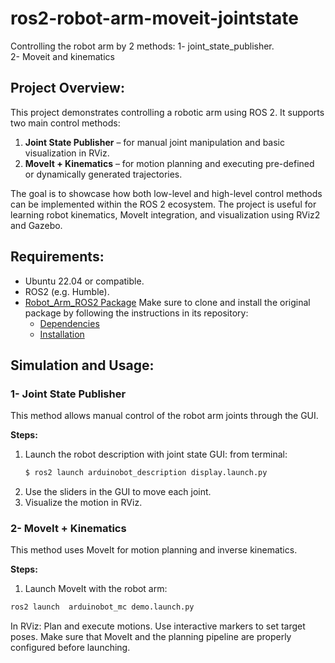 # ros2-robot-arm-moveit-jointstate
Controlling the robot arm by 2 methods:
1-  joint_state_publisher.  
2- Moveit and kinematics

## Project Overview: 
This project demonstrates controlling a robotic arm using ROS 2. It supports two main control methods:
1. **Joint State Publisher** – for manual joint manipulation and basic visualization in RViz.
2. **MoveIt + Kinematics** – for motion planning and executing pre-defined or dynamically generated trajectories.
   
The goal is to showcase how both low-level and high-level control methods can be implemented within the ROS 2 ecosystem. The project is useful for learning robot kinematics, MoveIt integration, and visualization using RViz2 and Gazebo.

## Requirements:
- Ubuntu 22.04 or compatible.
- ROS2 (e.g. Humble).
- [Robot_Arm_ROS2 Package](https://github.com/Mjd0001/Robot_Arm_ROS2) Make sure to clone and install the original package by following the instructions in its repository:
    - [Dependencies](https://github.com/Mjd0001/Robot_Arm_ROS2?tab=readme-ov-file#dependencies)
    - [Installation](https://github.com/Mjd0001/Robot_Arm_ROS2?tab=readme-ov-file#installation)
 

## Simulation and Usage:

### 1- Joint State Publisher
This method allows manual control of the robot arm joints through the GUI.

**Steps:**
1. Launch the robot description with joint state GUI:
from terminal: 
   ```bash
   $ ros2 launch arduinobot_description display.launch.py
   ```
2. Use the sliders in the GUI to move each joint.
3. Visualize the motion in RViz.


### 2- MoveIt + Kinematics
This method uses MoveIt for motion planning and inverse kinematics.

**Steps:**
1. Launch MoveIt with the robot arm:
```bash
ros2 launch  arduinobot_mc demo.launch.py
```
In RViz:
Plan and execute motions.
Use interactive markers to set target poses.
Make sure that MoveIt and the planning pipeline are properly configured before launching.


